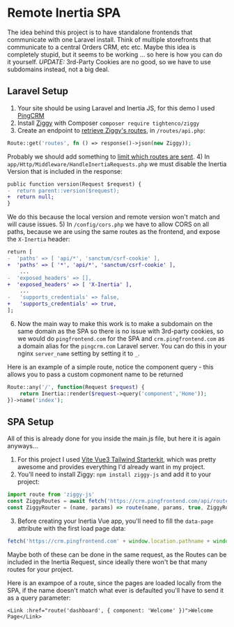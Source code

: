 # Remote Inertia SPA
The idea behind this project is to have standalone frontends that communicate with one Laravel install.
Think of multiple storefronts that communicate to a central Orders CRM, etc etc.
Maybe this idea is completely stupid, but it seems to be working ... so here is how you can do it yourself.
*UPDATE:* 3rd-Party Cookies are no good, so we have to use subdomains instead, not a big deal.

## Laravel Setup
1) Your site should be using Laravel and Inertia JS, for this demo I used [PingCRM](https://github.com/inertiajs/pingcrm)
2) Install [Ziggy](https://github.com/tighten/ziggy) with Composer `composer require tightenco/ziggy`
3) Create an endpoint to [retrieve Ziggy's routes](https://github.com/tighten/ziggy#retrieving-ziggys-routes-and-config-from-an-api-endpoint), in `/routes/api.php`:
```php
Route::get('routes', fn () => response()->json(new Ziggy));
```
Probably we should add something to [limit which routes are sent](https://github.com/tighten/ziggy#filtering-routes).
4) In `app/Http/Middleware/HandleInertiaRequests.php` we must disable the Inertia Version that is included in the response:
```diff
public function version(Request $request) {
-  return parent::version($request);
+  return null;
}
```
We do this because the local version and remote version won't match and will cause issues.
5) In `/config/cors.php` we have to allow CORS on all paths, because we are using the same routes as the frontend, and expose the `X-Inertia` header:
```diff
return [
-  'paths' => [ 'api/*', 'sanctum/csrf-cookie' ],
+  'paths' => [ '*', 'api/*', 'sanctum/csrf-cookie' ],
    ...
-  'exposed_headers' => [],
+  'exposed_headers' => [ 'X-Inertia' ],
    ...
-   'supports_credentials' => false,
+   'supports_credentials' => true,
];
```
6) Now the main way to make this work is to make a subdomain on the same domain as the SPA so there is no issue with 3rd-party cookies, so we would do `pingfrontend.com` for the SPA and `crm.pingfrontend.com` as a domain alias for the `pingcrm.com` Laravel server. You can do this in your nginx `server_name` setting by setting it to `_`.

Here is an example of a simple route, notice the component query - this allows you to pass a custom copmonent name to be returned
```php
Route::any('/', function(Request $request) {
    return Inertia::render($request->query('component','Home'));
})->name('index');
```

## SPA Setup
All of this is already done for you inside the main.js file, but here it is again anyways...
1) For this project I used [Vite Vue3 Tailwind Starterkit](https://github.com/web2033/vite-vue3-tailwind-starter), which was pretty awesome and provides everything I'd already want in my project.
2) You'll need to install Ziggy: `npm install ziggy-js` and add it to your project:
```js
import route from 'ziggy-js'
const ZiggyRoutes = await fetch('https://crm.pingfrontend.com/api/routes').then(x => x.json())
const ZiggyRouter = (name, params) => route(name, params, true, ZiggyRoutes)
```
3) Before creating your Inertia Vue app, you'll need to fill the `data-page` attribute with the first load page data:
```js
fetch('https://crm.pingfrontend.com' + window.location.pathname + window.location.search)
```
Maybe both of these can be done in the same request, as the Routes can be included in the Inertia Request, since ideally there won't be that many routes for your project.

Here is an exampoe of a route, since the pages are loaded locally from the SPA, if the name doesn't match what ever is defaulted you'll have to send it as a query parameter:
```vue
<Link :href="route('dashboard', { component: 'Welcome' })">Welcome Page</Link>
```
